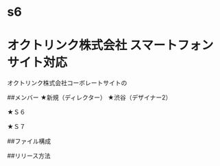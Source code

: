 # s6
# オクトリンク株式会社 スマートフォンサイト対応
オクトリンク株式会社コーボレートサイトの


##メンバー
★新規（ディレクター）
★渋谷（デザイナー2）

★Ｓ６

★Ｓ７

##ファイル構成


##リリース方法


